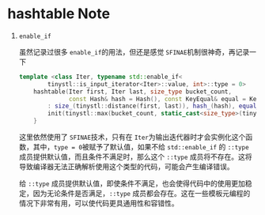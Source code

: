 # hashtable Note

1. `enable_if`

   虽然记录过很多 `enable_if`的用法，但还是感觉 `SFINAE`机制很神奇，再记录一下

   ```c++
   template <class Iter, typename std::enable_if<
           tinystl::is_input_iterator<Iter>::value, int>::type = 0>
       hashtable(Iter first, Iter last, size_type bucket_count, 
                 const Hash& hash = Hash(), const KeyEqual& equal = KeyEqual())
           : size_(tinystl::distance(first, last)), hash_(hash), equal_(equal), mlf_(1.0f) {
           init(tinystl::max(bucket_count, static_cast<size_type>(tinystl::distance(first, last))));
       }
   ```

   这里依然使用了 `SFINAE`技术，只有在 `Iter`为输出迭代器时才会实例化这个函数，其中，`type = 0`被赋予了默认值，如果不给 `std::enable_if` 的 `::type` 成员提供默认值，而且条件不满足时，那么这个 `::type` 成员将不存在。这将导致编译器无法正确解析使用这个类型的代码，可能会产生编译错误。

   给 `::type` 成员提供默认值，即使条件不满足，也会使得代码中的使用更加稳定，因为无论条件是否满足，`::type` 成员都会存在。这在一些模板元编程的情况下非常有用，可以使代码更具通用性和容错性。